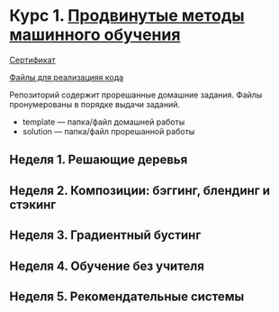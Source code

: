 # Курс 1. [Продвинутые методы машинного обучения](https://www.coursera.org/learn/advanced-machine-learning-methods)


[Сертификат](https://github.com/AlekseiIvanov93/ml_from_statistics_to_nn/blob/master/02.advanced_machine_learning_methods/certificate.pdf)

[Файлы для реализацияя кода](https://drive.google.com/drive/folders/1KIKviof6JJs4VR9bF6CNWcl8DLYht1mH?usp=sharing)

Репозиторий содержит прорешанные домашние задания. Файлы пронумерованы в порядке выдачи заданий.

* template — папка/файл домашней работы
* solution — папка/файл прорешанной работы

## Неделя 1. Решающие деревья
## Неделя 2. Композиции: бэггинг, блендинг и стэкинг
## Неделя 3. Градиентный бустинг
## Неделя 4. Обучение без учителя
## Неделя 5. Рекомендательные системы
